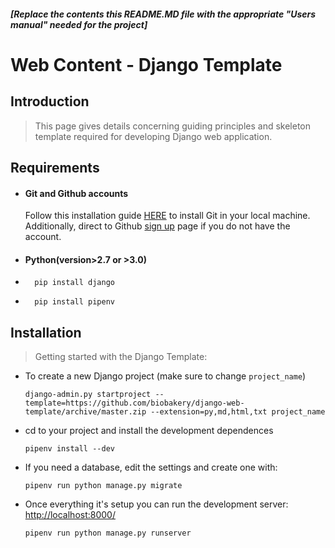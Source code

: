 

##### [Replace the contents this README.MD file with the appropriate "Users manual" needed for the project]  
  
   
   
# Web Content - Django Template

## Introduction

> This page gives details concerning guiding principles and skeleton template required for developing Django web application. 

## Requirements
- #### Git and Github accounts
    Follow this installation guide [HERE](https://git-scm.com/book/en/v2/Getting-Started-Installing-Git) to install Git in your local machine. Additionally, direct to Github [sign up](https://github.com/join?source=header-home) page if you do not have the account. 
- #### Python(version>2.7 or >3.0)
- ```
    pip install django
    ```
- ```
    pip install pipenv
    ```

     
## Installation

> Getting started with the Django Template: 
- To create a new Django project (make sure to change `project_name`)
    ```
    django-admin.py startproject --template=https://github.com/biobakery/django-web-template/archive/master.zip --extension=py,md,html,txt project_name
    ```
- cd to your project and install the development dependences
    ```
    pipenv install --dev
    ```
- If you need a database, edit the settings and create one with:
    ```
    pipenv run python manage.py migrate
    ```
- Once everything it's setup you can run the development server: [http://localhost:8000/](http://localhost:8000/)
    ```
    pipenv run python manage.py runserver
    ```

